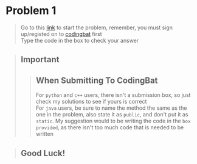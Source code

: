 # Problem 1
> Go to this [link](https://codingbat.com/prob/p158175) to start the problem, remember, you must sign up/registed on to [codingbat](http://codingbat.com/java) first     
> Type the code in the box to check your answer   

> ## Important
>> ## When Submitting To CodingBat
>> For ```python``` and ```c++``` users, there isn't a submission box, so just check my solutions to see if yours is correct      
>> For ```java``` users, be sure to name the method the same as the one in the problem, also state it as ```public```, and don't put it as ```static```. My suggestion would to be writing the code in the ```box provided```, as there isn't too much code that is needed to be written

> ## Good Luck!
 
